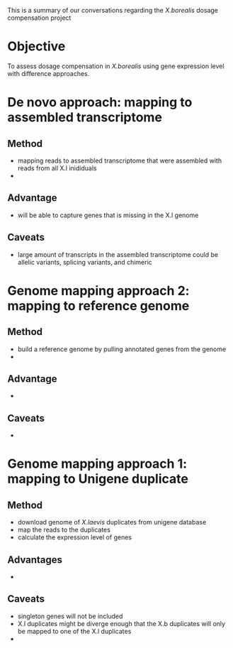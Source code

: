 This is a summary of our conversations regarding the *X.borealis* dosage compensation project

# Objective
To assess dosage compensation in *X.borealis* using gene expression level with difference approaches. 

# De novo approach: mapping to assembled transcriptome
## Method
- mapping reads to assembled transcriptome that were assembled with reads from all X.l inididuals
-  
## Advantage
- will be able to capture genes that is missing in the X.l genome
## Caveats
- large amount of transcripts in the assembled transcriptome could be allelic variants, splicing variants, and chimeric 

# Genome mapping approach 2: mapping to reference genome
## Method
- build a reference genome by pulling annotated genes from the genome
- 
## Advantage
- 
## Caveats
- 

# Genome mapping approach 1: mapping to Unigene duplicate
## Method
- download genome of *X.laevis* duplicates from unigene database
- map the reads to the duplicates
- calculate the expression level of genes
## Advantages
-
## Caveats
- singleton genes will not be included
- X.l duplicates might be diverge enough that the X.b duplicates will only be mapped to one of the X.l duplicates
- 


